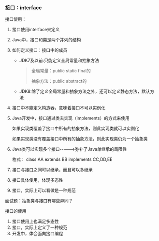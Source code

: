 ### 接口：interface

接口使用：

1. 接口使用interface来定义

2. Java中，接口和类是两个并列的结构

3. 如何定义接口：接口中的成员

   - JDK7及以前:只能定义全局常量和抽象方法

     > 全局常量：public  static   final的
     >
     > 抽象方法：public  abstract的

   - JDK8:除了定义全局常量和抽象方法之外，还可以定义静态方法，默认方法

4. 接口中不能定义构造器，意味着接口不可以实例化

5. Java开发中，接口通过类去实现（implements）的方式来使用

   如果实现类覆盖了接口中所有的抽象方法，则此实现类就可以实例化

   如果实现类没有覆盖接口中所有的抽象方法，则此实现类仍为一个抽象类

6. Java类可以实现多个接口----->弥补了Java单继承的局限性

   格式： class AA extends BB implements CC,DD,EE

7. 接口与接口之间可以继承，而且可以多继承

8. 接口具体使用，体现多态性

9. 接口，实际上可以看做是一种规范



面试题：抽象类与接口有哪些异同？

接口的使用

1. 接口使用上也满足多态性
2. 接口，实际上定义了一种规范
3. 开发中，体会面向接口编程
